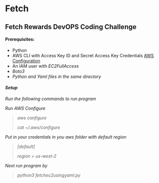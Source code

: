 # Fetch
Fetch Rewards DevOPS Coding Challenge
-----------------------------------------------------
<h4>Prerequisites:</h4>
<ul>
  <li>Python</li>
  <li>AWS CLI with Access Key ID and Secret Access Key Credentials <a href="https://docs.aws.amazon.com/cli/latest/userguide/cli-configure-quickstart.html">AWS Configuration</a></li>
  <li>An IAM user with <em>EC2FullAccess<em></li>
  <li>Boto3</li>
  <li>Python and Yaml files in the same directory</li>
</ul>
    
<h4>Setup</h4>
Run the following commands to run program<br>
    
Run AWS Configure
   >aws configure
   >
   >cat ~/.aws/configure
    
Put in your credentials in you aws folder with default region
   >[default]
   >
   >region = us-west-2
    
Next run program by
   > python3 fetchec2usingyaml.py
